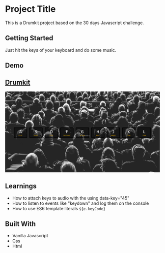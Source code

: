 # Project Title

This is a Drumkit project based on the 30 days Javascript challenge.

## Getting Started

Just hit the keys of your keyboard and do some music.

## Demo

## [Drumkit](https://danielgarciaguillen.github.io/drumkit/)
![Drumkit](/image/drumkit.png?raw=true "Drumkit")


## Learnings

* How to attach keys to audio with the using data-key="45"
* How to listen to events like "keydown" and log them on the console
* How to use ES6 template literals `${e.keyCode}`


## Built With

* Vanilla Javascript
* Css
* Html



